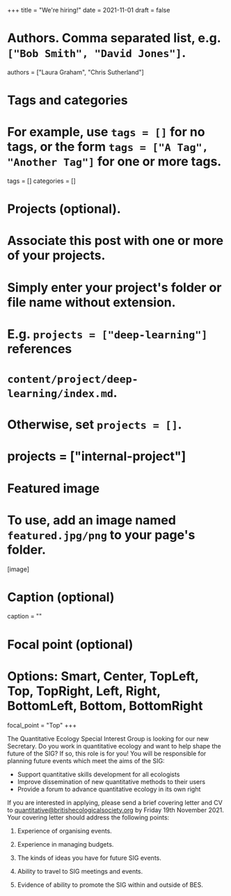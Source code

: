 +++
title = "We're hiring!"
date = 2021-11-01
draft = false

# Authors. Comma separated list, e.g. `["Bob Smith", "David Jones"]`.
authors = ["Laura Graham", "Chris Sutherland"]

# Tags and categories
# For example, use `tags = []` for no tags, or the form `tags = ["A Tag", "Another Tag"]` for one or more tags.
tags = []
categories = []

# Projects (optional).
#   Associate this post with one or more of your projects.
#   Simply enter your project's folder or file name without extension.
#   E.g. `projects = ["deep-learning"]` references 
#   `content/project/deep-learning/index.md`.
#   Otherwise, set `projects = []`.
# projects = ["internal-project"]

# Featured image
# To use, add an image named `featured.jpg/png` to your page's folder. 
[image]
  # Caption (optional)
  caption = ""

  # Focal point (optional)
  # Options: Smart, Center, TopLeft, Top, TopRight, Left, Right, BottomLeft, Bottom, BottomRight
  focal_point = "Top"
+++

The Quantitative Ecology Special Interest Group is looking for our new
Secretary. Do you work in quantitative ecology and want to help shape
the future of the SIG? If so, this role is for you! You will be
responsible for planning future events which meet the aims of the SIG:

-   Support quantitative skills development for all ecologists
-   Improve dissemination of new quantitative methods to their users
-   Provide a forum to advance quantitative ecology in its own right

If you are interested in applying, please send a brief covering letter
and CV to
[quantitative@britishecologicalsociety.org](mailto:quantitative@britishecologicalsociety.org)
by Friday 19th November 2021. Your covering letter should address the
following points:

1.  Experience of organising events.

2.  Experience in managing budgets.

3.  The kinds of ideas you have for future SIG events.

4.  Ability to travel to SIG meetings and events.

5.  Evidence of ability to promote the SIG within and outside of BES.
